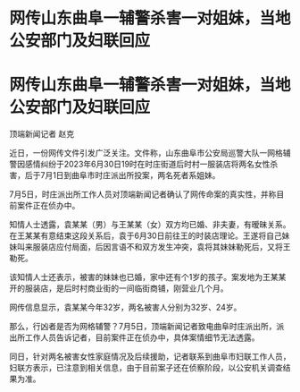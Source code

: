 # 网传山东曲阜一辅警杀害一对姐妹，当地公安部门及妇联回应

# 网传山东曲阜一辅警杀害一对姐妹，当地公安部门及妇联回应

顶端新闻记者 赵克

近日，一份网传文件引发广泛关注。文件称，山东曲阜市公安局巡警大队一网格辅警因感情纠纷于2023年6月30日19时在时庄街道后时村一服装店将两名女性杀害，后于7月1日到曲阜市时庄派出所投案，两名死者系姐妹。

7月5日，时庄派出所工作人员对顶端新闻记者确认了网传命案的真实性，并称目前案件正在侦办中。

知情人士透露，袁某某（男）与王某某（女）双方均已婚、非夫妻，有暧昧关系。在王某某有意结束这段关系后，袁于6月30日前往王的时装店理论。王遂将自己妹妹叫来服装店应付局面，后因言语不和双方发生冲突，袁将其妹妹勒死后，又将王勒死。

该知情人士还表示，被害的妹妹也已婚，家中还有个1岁的孩子。案发地为王某某开的服装店，是后时村商业街的一间临街商铺，刚营业几个月。

网传信息显示，袁某某今年32岁，两名被害人分别为32岁、24岁。

那么，行凶者是否为网格辅警？7月5日，顶端新闻记者致电曲阜时庄派出所，派出所工作人员告诉记者，目前案件正在侦办中，具体案情细节无法透露。

同日，针对两名被害女性家庭情况及后续援助，记者联系到曲阜市妇联工作人员，妇联方表示，已注意到相关信息，由于目前案子还在侦察阶段，以公安机关调查结果为准。

